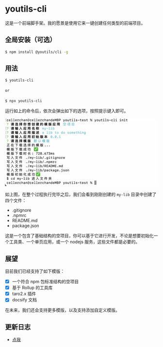 # youtils-cli

这是一个前端脚手架。我的愿景是使用它来一键创建任何类型的前端项目。

## 全局安装（可选）

```bash
$ npm install @youtils/cli -g
```

## 用法

```bash
$ youtils-cli

or

$ npx youtils-cli
```

运行如上的命令后，依次会弹出如下的选项，按照提示键入即可。

![image-20211128043321193](./docs/images/image-20211128043321193.png)

如上图，在整个过程执行完毕之后，我们会看到刚刚创建的 `my-lib` 目录中创建了四个文件：

- .gitignore
- .npmrc
- README.md
- package.json

这是一个包含了基础结构的空项目，你可以基于它进行开发，不论是想要初始化一个工具类、一个单页应用，或一个 nodejs 服务，这些文件都是必要的。

## 展望

目前我们已经支持了如下模版：

- [x] 一个符合 npm 包标准结构的空项目
- [x] 基于 Rollup 的工具库
- [x] taro2.x 插件
- [x] docsify 文档

在未来，我们还会支持更多模版，以及支持添加自定义模版。

## 更新日志

- [点我](https://github.com/lexmin0412/youtils-cli/blob/master/CHANGELOG.md)
